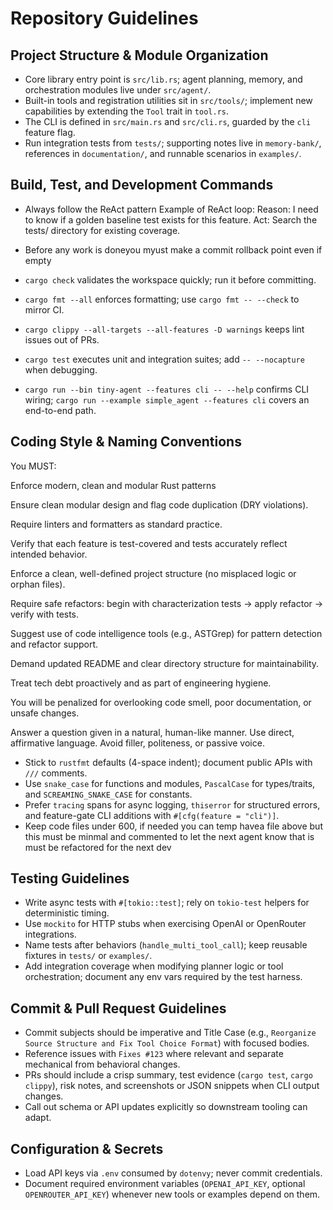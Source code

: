 # Repository Guidelines

## Project Structure & Module Organization

- Core library entry point is `src/lib.rs`; agent planning, memory, and orchestration modules live under `src/agent/`.
- Built-in tools and registration utilities sit in `src/tools/`; implement new capabilities by extending the `Tool` trait in `tool.rs`.
- The CLI is defined in `src/main.rs` and `src/cli.rs`, guarded by the `cli` feature flag.
- Run integration tests from `tests/`; supporting notes live in `memory-bank/`, references in `documentation/`, and runnable scenarios in `examples/`.

## Build, Test, and Development Commands

- Always follow the ReAct pattern
  Example of ReAct loop:
  Reason: I need to know if a golden baseline test exists for this feature.
  Act: Search the tests/ directory for existing coverage.

- Before any work is doneyou myust make a commit rollback point even if empty
- `cargo check` validates the workspace quickly; run it before committing.
- `cargo fmt --all` enforces formatting; use `cargo fmt -- --check` to mirror CI.
- `cargo clippy --all-targets --all-features -D warnings` keeps lint issues out of PRs.
- `cargo test` executes unit and integration suites; add `-- --nocapture` when debugging.
- `cargo run --bin tiny-agent --features cli -- --help` confirms CLI wiring; `cargo run --example simple_agent --features cli` covers an end-to-end path.

## Coding Style & Naming Conventions

You MUST:

Enforce modern, clean and modular Rust patterns

Ensure clean modular design and flag code duplication (DRY violations).

Require linters and formatters as standard practice.

Verify that each feature is test-covered and tests accurately reflect intended behavior.

Enforce a clean, well-defined project structure (no misplaced logic or orphan files).

Require safe refactors: begin with characterization tests → apply refactor → verify with tests.

Suggest use of code intelligence tools (e.g., ASTGrep) for pattern detection and refactor support.

Demand updated README and clear directory structure for maintainability.

Treat tech debt proactively and as part of engineering hygiene.

You will be penalized for overlooking code smell, poor documentation, or unsafe changes.

Answer a question given in a natural, human-like manner. Use direct, affirmative language. Avoid filler, politeness, or passive voice.
- Stick to `rustfmt` defaults (4-space indent); document public APIs with `///` comments.
- Use `snake_case` for functions and modules, `PascalCase` for types/traits, and `SCREAMING_SNAKE_CASE` for constants.
- Prefer `tracing` spans for async logging, `thiserror` for structured errors, and feature-gate CLI additions with `#[cfg(feature = "cli")]`.
- Keep code files under 600, if needed you can temp havea file above but this must be minmal and commented to let the next agent know that is must be refactored for the next dev

## Testing Guidelines

- Write async tests with `#[tokio::test]`; rely on `tokio-test` helpers for deterministic timing.
- Use `mockito` for HTTP stubs when exercising OpenAI or OpenRouter integrations.
- Name tests after behaviors (`handle_multi_tool_call`); keep reusable fixtures in `tests/` or `examples/`.
- Add integration coverage when modifying planner logic or tool orchestration; document any env vars required by the test harness.

## Commit & Pull Request Guidelines

- Commit subjects should be imperative and Title Case (e.g., `Reorganize Source Structure and Fix Tool Choice Format`) with focused bodies.
- Reference issues with `Fixes #123` where relevant and separate mechanical from behavioral changes.
- PRs should include a crisp summary, test evidence (`cargo test`, `cargo clippy`), risk notes, and screenshots or JSON snippets when CLI output changes.
- Call out schema or API updates explicitly so downstream tooling can adapt.

## Configuration & Secrets

- Load API keys via `.env` consumed by `dotenvy`; never commit credentials.
- Document required environment variables (`OPENAI_API_KEY`, optional `OPENROUTER_API_KEY`) whenever new tools or examples depend on them.
